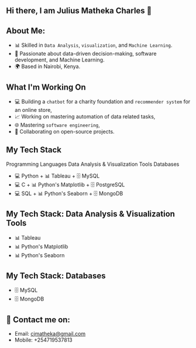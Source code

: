 ## Hi there, I am Julius Matheka Charles 👋 

## About Me: 
+ 📊 Skilled in `Data Analysis`, `visualization`, and `Machine Learning`. 
+ 💼 Passionate about data-driven decision-making, software development, and Machine Learning.  
+ 🌍 Based in Nairobi, Kenya.  
 
## What I'm Working On  
+ 💻 Building a `chatbot` for a charity foundation and `recommender system` for an online store, 
+ 📈 Working on mastering automation of data related tasks, 
+ 🌐 Mastering `software engineering`, 
+ 🚀 Collaborating on open-source projects.

## My Tech Stack              
Programming Languages       Data Analysis & Visualization Tools           Databases
+ 💻 Python                 + 📊 Tableau                                  + 🗄️ MySQL
+ 💻 C                      + 📊 Python's Matplotlib                      + 🗄️ PostgreSQL
+ 💻 SQL                    + 📊 Python's Seaborn                         + 🗄️ MongoDB 


## My Tech Stack: Data Analysis & Visualization Tools  
+ 📊 Tableau  
+ 📊 Python's Matplotlib
+ 📊 Python's Seaborn

## My Tech Stack: Databases  
+ 🗄️ MySQL  
+ 🗄️ MongoDB 

## 📧 Contact me on: 
+ Email: cjmatheka@gmail.com 
+ Mobile: +254719537813 

